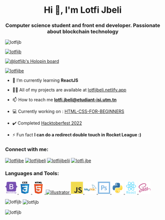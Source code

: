 <h1 align="center">Hi 👋, I'm Lotfi Jbeli</h1>
<h3 align="center">Computer science student and front end developer. Passionate about blockchain technology</h3>

<p align="left"> <img src="https://komarev.com/ghpvc/?username=lotfijb&label=Profile%20views&color=0e75b6&style=flat" alt="lotfijb" /> </p>

<p align="left"> <a href="https://github.com/ryo-ma/github-profile-trophy"><img src="https://github-profile-trophy.vercel.app/?username=lotfijb" alt="lotfijb" /></a> </p>

[![@lotfijb's Holopin board](https://holopin.me/lotfijb)](https://holopin.io/@lotfijb)

<p align="left"> <a href="https://twitter.com/lotfijbe" target="blank"><img src="https://img.shields.io/twitter/follow/lotfijbe?logo=twitter&style=for-the-badge" alt="lotfijbe" /></a> </p>

- 🌱 I’m currently learning **ReactJS**

- 👨‍💻 All of my projects are available at [lotfijbeli.netlify.app](lotfijbeli.netlify.app)

- 📫 How to reach me **lotfi.jbeli@etudiant-isi.utm.tn**

- 💻 Currently working on : [HTML-CSS-FOR-BEGINNERS](https://github.com/lotfijb/html-css-for-beginners)

- ✔️ Completed [Hacktoberfest 2022](https://hacktoberfest.com)

- ⚡ Fun fact **I can do a redirect double touch in Rocket League :)**

<h3 align="left">Connect with me:</h3>
<p align="left">
<a href="https://twitter.com/lotfijbe" target="blank"><img align="center" src="https://raw.githubusercontent.com/rahuldkjain/github-profile-readme-generator/master/src/images/icons/Social/twitter.svg" alt="lotfijbe" height="30" width="40" /></a>
<a href="https://linkedin.com/in/lotfijbeli" target="blank"><img align="center" src="https://raw.githubusercontent.com/rahuldkjain/github-profile-readme-generator/master/src/images/icons/Social/linked-in-alt.svg" alt="lotfijbeli" height="30" width="40" /></a>
<a href="https://fb.com/lotfiijbelii" target="blank"><img align="center" src="https://raw.githubusercontent.com/rahuldkjain/github-profile-readme-generator/master/src/images/icons/Social/facebook.svg" alt="lotfiijbelii" height="30" width="40" /></a>
<a href="https://instagram.com/lotfi.jbe" target="blank"><img align="center" src="https://raw.githubusercontent.com/rahuldkjain/github-profile-readme-generator/master/src/images/icons/Social/instagram.svg" alt="lotfi.jbe" height="30" width="40" /></a>
</p>

<h3 align="left">Languages and Tools:</h3>
<p align="left"> <a href="https://getbootstrap.com" target="_blank" rel="noreferrer"> <img src="https://raw.githubusercontent.com/devicons/devicon/master/icons/bootstrap/bootstrap-plain-wordmark.svg" alt="bootstrap" width="40" height="40"/> </a> <a href="https://www.w3schools.com/css/" target="_blank" rel="noreferrer"> <img src="https://raw.githubusercontent.com/devicons/devicon/master/icons/css3/css3-original-wordmark.svg" alt="css3" width="40" height="40"/> </a> <a href="https://www.w3.org/html/" target="_blank" rel="noreferrer"> <img src="https://raw.githubusercontent.com/devicons/devicon/master/icons/html5/html5-original-wordmark.svg" alt="html5" width="40" height="40"/> </a> <a href="https://www.adobe.com/in/products/illustrator.html" target="_blank" rel="noreferrer"> <img src="https://www.vectorlogo.zone/logos/adobe_illustrator/adobe_illustrator-icon.svg" alt="illustrator" width="40" height="40"/> </a> <a href="https://developer.mozilla.org/en-US/docs/Web/JavaScript" target="_blank" rel="noreferrer"> <img src="https://raw.githubusercontent.com/devicons/devicon/master/icons/javascript/javascript-original.svg" alt="javascript" width="40" height="40"/> </a> <a href="https://www.mysql.com/" target="_blank" rel="noreferrer"> <img src="https://raw.githubusercontent.com/devicons/devicon/master/icons/mysql/mysql-original-wordmark.svg" alt="mysql" width="40" height="40"/> </a> <a href="https://www.photoshop.com/en" target="_blank" rel="noreferrer"> <img src="https://raw.githubusercontent.com/devicons/devicon/master/icons/photoshop/photoshop-line.svg" alt="photoshop" width="40" height="40"/> </a> <a href="https://www.python.org" target="_blank" rel="noreferrer"> <img src="https://raw.githubusercontent.com/devicons/devicon/master/icons/python/python-original.svg" alt="python" width="40" height="40"/> </a> <a href="https://reactjs.org/" target="_blank" rel="noreferrer"> <img src="https://raw.githubusercontent.com/devicons/devicon/master/icons/react/react-original-wordmark.svg" alt="react" width="40" height="40"/> </a> <a href="https://sass-lang.com" target="_blank" rel="noreferrer"> <img src="https://raw.githubusercontent.com/devicons/devicon/master/icons/sass/sass-original.svg" alt="sass" width="40" height="40"/> </a> </p>

<p><img align="left" src="https://github-readme-stats.vercel.app/api/top-langs?username=lotfijb&show_icons=true&locale=en&layout=compact" alt="lotfijb" /></p>

<p>&nbsp;<img align="center" src="https://github-readme-stats.vercel.app/api?username=lotfijb&show_icons=true&locale=en" alt="lotfijb" /></p>

<p><img align="center" src="https://github-readme-streak-stats.herokuapp.com/?user=lotfijb&" alt="lotfijb" /></p>

